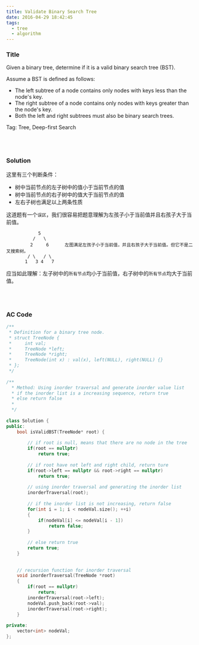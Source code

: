 ```yaml
---
title: Validate Binary Search Tree
date: 2016-04-29 18:42:45
tags:
  - tree
  - algorithm
---
```


### Title ###
Given a binary tree, determine if it is a valid binary search tree (BST).

Assume a BST is defined as follows:

* The left subtree of a node contains only nodes with keys less than the node's key.
* The right subtree of a node contains only nodes with keys greater than the node's key.
* Both the left and right subtrees must also be binary search trees.

Tag: Tree, Deep-first Search

<br/><br/>

### Solution ###
这里有三个判断条件：

* 树中当前节点的左子树中的值小于当前节点的值
* 树中当前节点的右子树中的值大于当前节点的值
* 左右子树也满足以上两条性质

这道题有一个`误区`，我们很容易把题意理解为左孩子小于当前值并且右孩子大于当前值。<br/>

                5
              /   \
             2     6      左图满足左孩子小于当前值，并且右孩子大于当前值。但它不是二叉搜索树。
            / \   / \
           1   3 4   7
应当如此理解：左子树中的`所有节点`均小于当前值，右子树中的`所有节点`均大于当前值。

<br/><br/>

### AC Code ###

```cpp
/**
 * Definition for a binary tree node.
 * struct TreeNode {
 *     int val;
 *     TreeNode *left;
 *     TreeNode *right;
 *     TreeNode(int x) : val(x), left(NULL), right(NULL) {}
 * };
 */
 
/**
  * Method: Using inorder traversal and generate inorder value list
  * if the inorder list is a increasing sequence, return true
  * else return false
  *
  */
 
class Solution {
public:
    bool isValidBST(TreeNode* root) {
    
        // if root is null, means that there are no node in the tree
        if(root == nullptr)
            return true;
        
        // if root have not left and right child, return ture
        if(root->left == nullptr && root->right == nullptr)
            return true;
        
        // using inorder traversal and generating the inorder list
        inorderTraversal(root);
        
        // if the inorder list is not increasing, return false
        for(int i = 1; i < nodeVal.size(); ++i)
        {
            if(nodeVal[i] <= nodeVal[i - 1])
                return false;
        }
        
        // else return true
        return true;
    }
    
    
    // recursion function for inorder traversal
    void inorderTraversal(TreeNode *root)
    {
        if(root == nullptr)
            return;
        inorderTraversal(root->left);
        nodeVal.push_back(root->val);
        inorderTraversal(root->right);
    }
    
private:
    vector<int> nodeVal;
};
```
